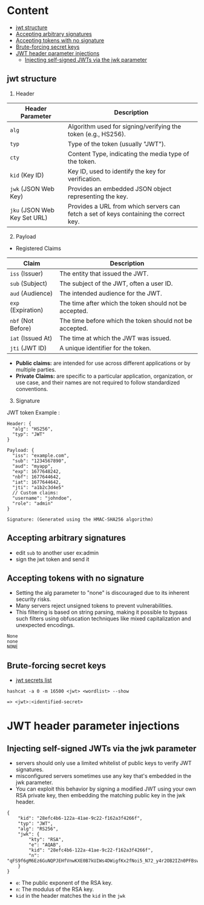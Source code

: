 # Content 
- [jwt structure](#jwt-structure)
- [Accepting arbitrary signatures](#accepting-arbitrary-signatures)
- [Accepting tokens with no signature](#accepting-tokens-with-no-signature)
- [Brute-forcing secret keys](#brute-forcing-secret-keys)
- [JWT header parameter injections](#jwt-header-parameter-injections)
  - [ Injecting self-signed JWTs via the jwk parameter](#injecting-self-signed-jwts-via-the-jwk-parameter)




## jwt structure
1) Header



| Header Parameter | Description                                             |
|------------------|---------------------------------------------------------|
| `alg`                        | Algorithm used for signing/verifying the token (e.g., HS256).     |
| `typ`                        | Type of the token (usually "JWT").                     |
| `cty`                        | Content Type, indicating the media type of the token.  |
| `kid` (Key ID)               | Key ID, used to identify the key for verification.      |
| `jwk` (JSON Web Key)         | Provides an embedded JSON object representing the key.                                |
| `jku` (JSON Web Key Set URL) | Provides a URL from which servers can fetch a set of keys containing the correct key. |



2) Payload
- Registered Claims


| Claim             | Description                                                |
|-------------------|------------------------------------------------------------|
| `iss` (Issuer)    | The entity that issued the JWT.                            |
| `sub` (Subject)   | The subject of the JWT, often a user ID.                   |
| `aud` (Audience)  | The intended audience for the JWT.                        |
| `exp` (Expiration) | The time after which the token should not be accepted.   |
| `nbf` (Not Before) | The time before which the token should not be accepted. |
| `iat` (Issued At) | The time at which the JWT was issued.                     |
| `jti` (JWT ID)     | A unique identifier for the token.                         |

- **Public claims:** are intended for use across different applications or by multiple parties.
- **Private Claims:** are specific to a particular application, organization, or use case, and their names are not required to follow standardized conventions.  

3) Signature


JWT token Example : 
```jwt
Header: {
  "alg": "HS256",
  "typ": "JWT"
}

Payload: {
  "iss": "example.com",
  "sub": "1234567890",
  "aud": "myapp",
  "exp": 1677648242,
  "nbf": 1677644642,
  "iat": 1677644642,
  "jti": "a1b2c3d4e5"
  // Custom claims:
  "username": "johndoe",
  "role": "admin"
}

Signature: (Generated using the HMAC-SHA256 algorithm)

```

## Accepting arbitrary signatures
- edit `sub` to another user ex:admin 
- sign the jwt token and send it

## Accepting tokens with no signature
- Setting the alg parameter to "none" is discouraged due to its inherent security risks. 
- Many servers reject unsigned tokens to prevent vulnerabilities. 
- This filtering is based on string parsing, making it possible to bypass such filters using obfuscation techniques like mixed capitalization and unexpected encodings.
```
None
none
NONE

```
## Brute-forcing secret keys
- [jwt secrets list](https://github.com/wallarm/jwt-secrets/blob/master/jwt.secrets.list)
```shell
hashcat -a 0 -m 16500 <jwt> <wordlist> --show

=> <jwt>:<identified-secret>
```


# JWT header parameter injections
## Injecting self-signed JWTs via the jwk parameter
- servers should only use a limited whitelist of public keys to verify JWT signatures.
- misconfigured servers sometimes use any key that's embedded in the jwk parameter.
- You can exploit this behavior by signing a modified JWT using your own RSA private key, then embedding the matching public key in the jwk header.

```
{
    "kid": "28efc4b6-122a-41ae-9c22-f162a3f4266f",
    "typ": "JWT",
    "alg": "RS256",
    "jwk": {
        "kty": "RSA",
        "e": "AQAB",
        "kid": "28efc4b6-122a-41ae-9c22-f162a3f4266f",
        "n": "qFS9f6gM6Ez6GuNQPJEHfVnwKXE0B7kUIWs4DWigfKx2fNoi5_N72_y4r2OB2IZn0PFBswo1QFTAIVCHqwEMozN16yVWkoRIwzfVeXj7cpTlr7JpWVvbkiEM0SkMgAvP0Rm2wua7d79C5KIQy6kCD7u63Ma45i0EIxpBDqFK788"
    }
}
```
- `e`: The public exponent of the RSA key.
- `n`: The modulus of the RSA key.
- `kid` in the header matches the `kid` in the `jwk` 
